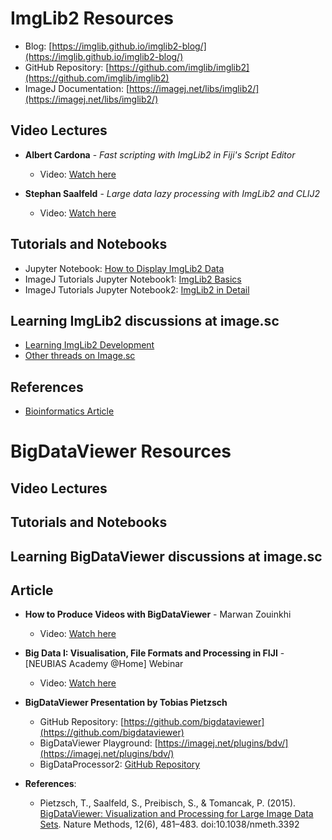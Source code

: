 # ImgLib2 Resources

- Blog: [https://imglib.github.io/imglib2-blog/](https://imglib.github.io/imglib2-blog/)
- GitHub Repository: [https://github.com/imglib/imglib2](https://github.com/imglib/imglib2)
- ImageJ Documentation: [https://imagej.net/libs/imglib2/](https://imagej.net/libs/imglib2/)

## Video Lectures

- **Albert Cardona** - *Fast scripting with ImgLib2 in Fiji's Script Editor*
  - Video: [Watch here](https://www.youtube.com/watch?v=vokM-yvBx8M)

- **Stephan Saalfeld** - *Large data lazy processing with ImgLib2 and CLIJ2*
  - Video: [Watch here](https://www.youtube.com/watch?v=kSQI_JnQUfs)

## Tutorials and Notebooks

- Jupyter Notebook: [How to Display ImgLib2 Data](https://imglib.github.io/imglib2-blog/imglib2/jupyter/notebook/2022/09/14/how-to-display-imglib2-data.html)
- ImageJ Tutorials Jupyter Notebook1: [ImgLib2 Basics](https://github.com/imagej/tutorials/blob/master/notebooks/1-Using-ImageJ/3-ImgLib2-Basics.ipynb)
- ImageJ Tutorials Jupyter Notebook2: [ImgLib2 in Detail](https://github.com/imagej/tutorials/blob/master/notebooks/3-Advanced-Topics/2-ImgLib2-in-Detail.ipynb)


## Learning ImgLib2 discussions at image.sc

- [Learning ImgLib2 Development](https://forum.image.sc/t/learning-imglib2-development/24833)
- [Other threads on Image.sc](https://forum.image.sc/search?expanded=true&q=imglib2)

## References 

- [Bioinformatics Article](https://academic.oup.com/bioinformatics/article)


# BigDataViewer Resources

## Video Lectures

 
## Tutorials and Notebooks

## Learning BigDataViewer discussions at image.sc
 
## Article


- **How to Produce Videos with BigDataViewer** - Marwan Zouinkhi
  - Video: [Watch here](https://www.youtube.com/watch?v=vXu4ZOboEio)

- **Big Data I: Visualisation, File Formats and Processing in FIJI** - [NEUBIAS Academy @Home] Webinar
  - Video: [Watch here](https://www.youtube.com/watch?v=LHI7vXiUUms)

- **BigDataViewer Presentation by Tobias Pietzsch**
  - GitHub Repository: [https://github.com/bigdataviewer](https://github.com/bigdataviewer)
  - BigDataViewer Playground: [https://imagej.net/plugins/bdv/](https://imagej.net/plugins/bdv/)
  - BigDataProcessor2: [GitHub Repository](https://github.com/bigdataviewer/BigDataProcessor2)

- **References**:
  - Pietzsch, T., Saalfeld, S., Preibisch, S., & Tomancak, P. (2015). [BigDataViewer: Visualization and Processing for Large Image Data Sets](https://www.nature.com/articles/nmeth.3392). Nature Methods, 12(6), 481–483. doi:10.1038/nmeth.3392

